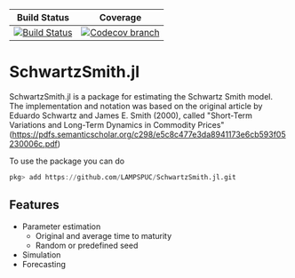 | **Build Status** | **Coverage** |
|:-----------------:|:-----------------:|
| [![Build Status][build-img]][build-url] | [![Codecov branch][codecov-img]][codecov-url] |

# SchwartzSmith.jl
SchwartzSmith.jl is a package for estimating the Schwartz Smith model.\
The implementation and notation was based on the original article by Eduardo Schwartz and James E. Smith (2000), called "Short-Term Variations and Long-Term Dynamics in Commodity Prices" (https://pdfs.semanticscholar.org/c298/e5c8c477e3da8941173e6cb593f05230006c.pdf)

To use the package you can do 
```julia
pkg> add https://github.com/LAMPSPUC/SchwartzSmith.jl.git
```

## Features

* Parameter estimation
    * Original and average time to maturity
    * Random or predefined seed
* Simulation
* Forecasting


[build-img]: https://travis-ci.com/LAMPSPUC/SchwartzSmith.jl.svg?branch=master
[build-url]: https://travis-ci.com/LAMPSPUC/SchwartzSmith.jl

[codecov-img]: https://codecov.io/gh/LAMPSPUC/SchwartzSmith.jl/coverage.svg?branch=master
[codecov-url]: https://codecov.io/gh/LAMPSPUC/SchwartzSmith.jl?branch=master
